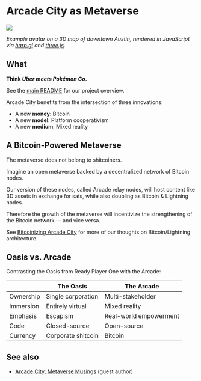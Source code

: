 # Arcade City as Metaverse

![](https://i.ibb.co/3s0mYRg/jane.png)

_Example avatar on a 3D map of downtown Austin, rendered in JavaScript via [harp.gl](https://www.harp.gl/) and [three.js](https://threejs.org/)._

## What

**Think _Uber meets Pokémon Go_.**

See the [main README](https://github.com/ArcadeCity/arcade/blob/main/README.md) for our project overview.

Arcade City benefits from the intersection of three innovations:

- A new **money**: Bitcoin
- A new **model**: Platform cooperativism
- A new **medium**: Mixed reality

## A Bitcoin-Powered Metaverse

The metaverse does not belong to shitcoiners.

Imagine an open metaverse backed by a decentralized network of Bitcoin nodes.

Our version of these nodes, called Arcade relay nodes, will host content like 3D assets in exchange for sats, while also doubling as Bitcoin & Lightning nodes.

Therefore the growth of the metaverse will incentivize the strengthening of the Bitcoin network &mdash; and vice versa.

See [Bitcoinizing Arcade City](bitcoinizing.md) for more of our thoughts on Bitcoin/Lightning architecture.

## Oasis vs. Arcade

Contrasting the Oasis from Ready Player One with the Arcade:

|           | The Oasis          | The Arcade             |
| --------- | ------------------ | ---------------------- |
| Ownership | Single corporation | Multi-stakeholder      |
| Immersion | Entirely virtual   | Mixed reality          |
| Emphasis  | Escapism           | Real-world empowerment |
| Code      | Closed-source      | Open-source            |
| Currency  | Corporate shitcoin | Bitcoin                |

## See also

- [Arcade City: Metaverse Musings](musings.md) (guest author)
